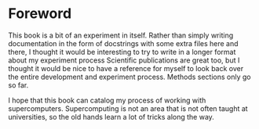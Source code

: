 # Foreword

This book is a bit of an experiment in itself. Rather than simply writing documentation
in the form of docstrings with some extra files here and there, I thought it would be
interesting to try to write in a longer format about my experiment process Scientific 
publications are great too, but I thought it would be nice to have a reference for myself 
to look back over the entire development and experiment process. Methods sections only go so far. 

I hope that this book can catalog my process of working with supercomputers. Supercomputing
is not an area that is not often taught at universities, so the old hands learn a lot of 
tricks along the way.
